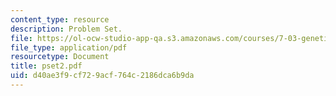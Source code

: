 ```yaml
---
content_type: resource
description: Problem Set.
file: https://ol-ocw-studio-app-qa.s3.amazonaws.com/courses/7-03-genetics-fall-2004/d40ae3f9cf729acf764c2186dca6b9da_pset2.pdf
file_type: application/pdf
resourcetype: Document
title: pset2.pdf
uid: d40ae3f9-cf72-9acf-764c-2186dca6b9da
---
```

